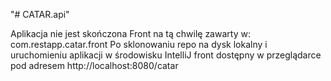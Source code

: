"# CATAR.api" 

Aplikacja nie jest skończona
Front na tą chwilę zawarty w: com.restapp.catar.front
Po sklonowaniu repo na dysk lokalny i uruchomieniu aplikacji w środowisku IntelliJ front dostępny w przeglądarce pod adresem
http://localhost:8080/catar
